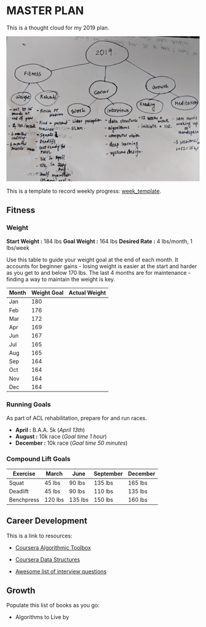 # MASTER PLAN
This is a thought cloud for my 2019 plan.

![Masterplan][masterplan]

[masterplan]: masterplan.jpg

This is a template to record weekly progress: [week_template](week_template.md).

## Fitness

### Weight

**Start Weight :** 184 lbs
**Goal Weight  :** 164 lbs
**Desired Rate :** 4 lbs/month, 1 lbs/week

Use this table to guide your weight goal at the end of each month. It accounts for beginner gains - losing weight is easier at the start and harder as you get to and below 170 lbs. The last 4 months are for maintenance - finding a way to maintain the weight is key.

| Month | Weight Goal | Actual Weight |
| ----- | ----------- | ------------- |
| Jan   |    180      |               |
| Feb   |    176      |               |
| Mar   |    172      |               |
| Apr   |    169      |               |
| Jun   |    167      |               |
| Jul   |    165      |               |
| Aug   |    165      |               |
| Sep   |    164      |               |
| Oct   |    164      |               |
| Nov   |    164      |               |
| Dec   |    164      |               |

### Running Goals

As part of ACL rehabilitation, prepare for and run races.

* **April    :** B.A.A. 5k (*April 13th*)
* **August   :** 10k race (*Goal time 1 hour*)
* **December :** 10k race (*Goal time 50 minutes*)

### Compound Lift Goals

|  Exercise  |  March   |  June   | September | December |
| ---------- | -------- | ------- | --------- | -------- |
| Squat      |  45 lbs  |  90 lbs |  135 lbs  |  165 lbs |
| Deadlift   |  45 lbs  |  90 lbs |  110 lbs  |  135 lbs |
| Benchpress | 120 lbs  | 135 lbs |  150 lbs  |  160 lbs |

## Career Development

This is a link to resources:
* [Coursera Algorithmic Toolbox](https://www.coursera.org/learn/algorithmic-toolbox/home/welcome)

* [Coursera Data Structures](https://www.coursera.org/learn/data-structures)

* [Awesome list of interview questions](https://github.com/MaximAbramchuck/awesome-interview-questions)

## Growth

Populate this list of books as you go:
* Algorithms to Live by

